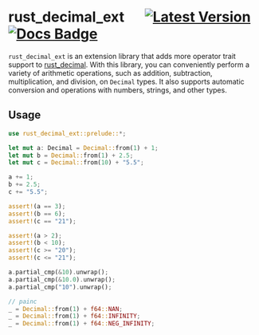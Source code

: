 # rust_decimal_ext &emsp; [![Latest Version]][crates.io] [![Docs Badge]][docs]

[actions]: https://actions-badge.atrox.dev/paupino/rust-decimal/goto

[Latest Version]: https://img.shields.io/crates/v/rust-decimal.svg

[crates.io]: https://crates.io/crates/rust-decimal-ext

[Docs Badge]: https://docs.rs/rust_decimal/badge.svg

[docs]: https://docs.rs/rust_decimal_ext

`rust_decimal_ext` is an extension library that adds more operator trait support to [rust_decimal](https://crates.io/crates/rust-decimal). With this library, you can conveniently perform a variety of arithmetic operations, such as addition, subtraction, multiplication, and division, on `Decimal` types. It also supports automatic conversion and operations with numbers, strings, and other types.

## Usage

```rust
use rust_decimal_ext::prelude::*;

let mut a: Decimal = Decimal::from(1) + 1;
let mut b = Decimal::from(1) + 2.5;
let mut c = Decimal::from(10) + "5.5";

a += 1;
b += 2.5;
c += "5.5";

assert!(a == 3);
assert!(b == 6);
assert!(c == "21");

assert!(a > 2);
assert!(b < 10);
assert!(c >= "20");
assert!(c <= "21");

a.partial_cmp(&10).unwrap();
a.partial_cmp(&10.0).unwrap();
a.partial_cmp("10").unwrap();

// painc
_ = Decimal::from(1) + f64::NAN;
_ = Decimal::from(1) + f64::INFINITY;
_ = Decimal::from(1) + f64::NEG_INFINITY;
```